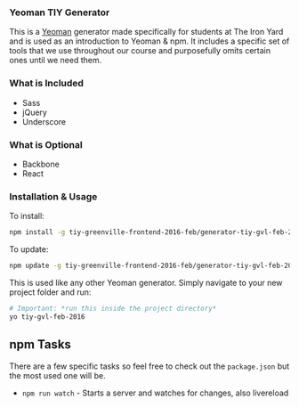 ### Yeoman TIY Generator

This is a [Yeoman](http://yeoman.io/) generator made specifically for students at The Iron Yard and is used as an introduction to Yeoman & npm. It includes a specific set of tools that we use throughout our course and purposefully omits certain ones until we need them.

### What is Included
* Sass
* jQuery
* Underscore

### What is Optional

* Backbone
* React

### Installation & Usage

To install:

```sh
npm install -g tiy-greenville-frontend-2016-feb/generator-tiy-gvl-feb-2016
```

To update:

```sh
npm update -g tiy-greenville-frontend-2016-feb/generator-tiy-gvl-feb-2016
```

This is used like any other Yeoman generator. Simply navigate to your new project folder and run:

```sh
# Important: *run this inside the project directory*
yo tiy-gvl-feb-2016
```

## npm Tasks

There are a few specific tasks so feel free to check out the `package.json` but the most used one will be.

* `npm run watch` - Starts a server and watches for changes, also livereload
